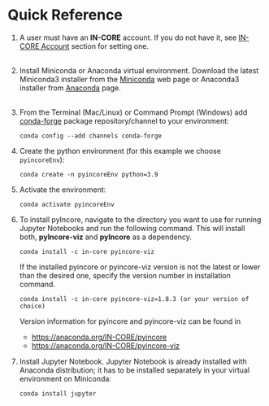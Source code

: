 # Quick Reference


1. A user must have an **IN-CORE** account. If you do not have it, see [IN-CORE Account](../account.md) section for setting one.
    <br />
    <br />
2. Install Miniconda or Anaconda virtual environment. Download the latest Miniconda3 installer from 
    the [Miniconda](https://docs.conda.io/en/latest/miniconda.html) web page or Anaconda3 installer from [Anaconda](https://www.anaconda.com/distribution/) page. 
    <br />
    <br />
3. From the Terminal (Mac/Linux) or Command Prompt (Windows) add [conda-forge](https://conda-forge.org/) package repository/channel to your environment:
    ```
    conda config --add channels conda-forge
    ```
   
4. Create the python environment (for this example we choose `pyincoreEnv`):
    ```
    conda create -n pyincoreEnv python=3.9
    ```
   
5. Activate the environment:
    ```
    conda activate pyincoreEnv
    ``` 
   
6. To install pyIncore, navigate to the directory you want to use for running Jupyter Notebooks and run the following command. This will install both, **pyIncore-viz** and **pyIncore** as a dependency.
    ```
    conda install -c in-core pyincore-viz
    ```
   If the installed pyincore or pyincore-viz version is not the latest or lower than the desired one, specify the version number in installation command.
    ```
    conda install -c in-core pyincore-viz=1.8.3 (or your version of choice)
    ```
   Version information for pyincore and pyincore-viz can be found in
    - https://anaconda.org/IN-CORE/pyincore
    - https://anaconda.org/IN-CORE/pyincore-viz
    
   
7. Install Jupyter Notebook. Jupyter Notebook is already installed with Anaconda distribution; it has to be installed separately in your virtual environment on Miniconda:
    ```
    conda install jupyter
    ```
